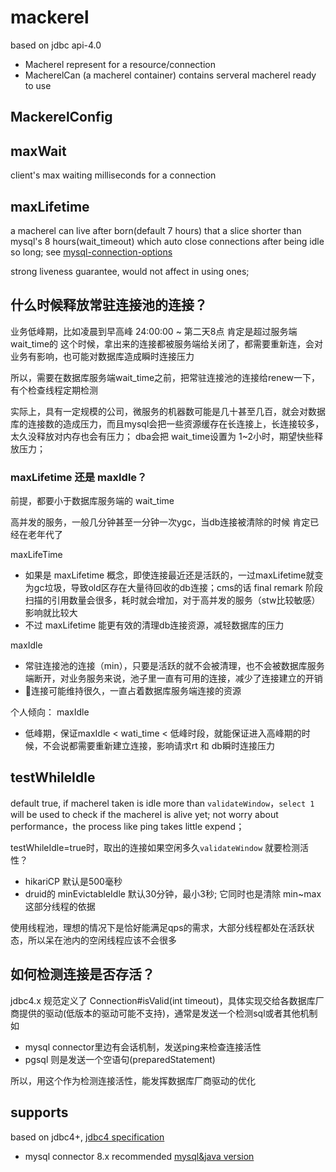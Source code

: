 # mackerel
based on jdbc api-4.0 
- Macherel represent for a resource/connection
- MacherelCan (a macherel container) contains serveral macherel ready to use

## MackerelConfig
## maxWait
client's max waiting milliseconds for a connection

## maxLifetime
a macherel can live after born(default 7 hours) that a slice shorter than mysql's 8 hours(wait_timeout) which auto close connections after being idle so long;
see [mysql-connection-options](https://dev.mysql.com/doc/connectors/en/connector-net-8-0-connection-options.html)

strong liveness guarantee, would not affect in using ones;

## 什么时候释放常驻连接池的连接？ 
业务低峰期，比如凌晨到早高峰 24:00:00 ~ 第二天8点 肯定是超过服务端wait_time的
这个时候，拿出来的连接都被服务端给关闭了，都需要重新连，会对业务有影响，也可能对数据库造成瞬时连接压力

所以，需要在数据库服务端wait_time之前，把常驻连接池的连接给renew一下，有个检查线程定期检测 

实际上，具有一定规模的公司，微服务的机器数可能是几十甚至几百，就会对数据库的连接数的造成压力，而且mysql会把一些资源缓存在长连接上，长连接较多，太久没释放对内存也会有压力；
dba会把 wait_time设置为 1~2小时，期望快些释放压力； 

### maxLifetime 还是 maxIdle？ 
前提，都要小于数据库服务端的 wait_time 

高并发的服务，一般几分钟甚至一分钟一次ygc，当db连接被清除的时候 肯定已经在老年代了

maxLifeTime
- 如果是 maxLifetime 概念，即使连接最近还是活跃的，一过maxLifetime就变为gc垃圾，导致old区存在大量待回收的db连接；cms的话 final remark 阶段扫描的引用数量会很多，耗时就会增加，对于高并发的服务（stw比较敏感）影响就比较大
- 不过 maxLifetime 能更有效的清理db连接资源，减轻数据库的压力

maxIdle
- 常驻连接池的连接（min），只要是活跃的就不会被清理，也不会被数据库服务端断开，对业务服务来说，池子里一直有可用的连接，减少了连接建立的开销 
- 连接可能维持很久，一直占着数据库服务端连接的资源 

个人倾向： maxIdle
- 低峰期，保证maxIdle < wati_time < 低峰时段，就能保证进入高峰期的时候，不会说都需要重新建立连接，影响请求rt 和 db瞬时连接压力

## testWhileIdle
default true, if macherel taken is idle more than `validateWindow`，`select 1` will be used to check if the macherel is alive yet;
not worry about performance，the process like ping takes little expend； 

testWhileIdle=true时，取出的连接如果空闲多久`validateWindow` 就要检测活性？
- hikariCP 默认是500毫秒
- druid的 minEvictableIdle 默认30分钟，最小3秒; 它同时也是清除 min~max 这部分线程的依据

使用线程池，理想的情况下是恰好能满足qps的需求，大部分线程都处在活跃状态，所以呆在池内的空闲线程应该不会很多 

## 如何检测连接是否存活？
jdbc4.x 规范定义了 Connection#isValid(int timeout)，具体实现交给各数据库厂商提供的驱动(低版本的驱动可能不支持)，通常是发送一个检测sql或者其他机制
如 
- mysql connector里边有会话机制，发送ping来检查连接活性 
- pgsql 则是发送一个空语句(preparedStatement)

所以，用这个作为检测连接活性，能发挥数据库厂商驱动的优化 

## supports
based on jdbc4+, [jdbc4 specification](https://download.oracle.com/otndocs/jcp/jdbc-4.0-pr-spec-oth-JSpec/)

- mysql connector 8.x recommended [mysql&java version](https://dev.mysql.com/doc/connector-j/5.1/en/connector-j-versions.html)

